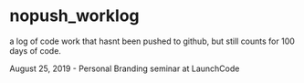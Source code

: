 # nopush_worklog
a log of code work that hasnt been pushed to github, but still counts for 100 days of code.

August 25, 2019 - Personal Branding seminar at LaunchCode 

